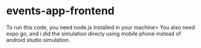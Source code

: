 # events-app-frontend
To run this code, you need node.js installed in your machine> You also need expo go, 
and i did the simulation direcly using mobile phone instead of android studio simulation.

